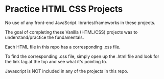 # Practice HTML CSS Projects

No use of any front-end JavaScript libraries/frameworks in these projects.

The goal of completing these Vanilla (HTML/CSS) projects was to understand/practice the fundamentals.

Each HTML file in this repo has a corresponding .css file.

To find the corresponding .css file, simply open up the .html file and look for the link tag at the top and see what it's pointing to.

Javascript is NOT included in any of the projects in this repo.
